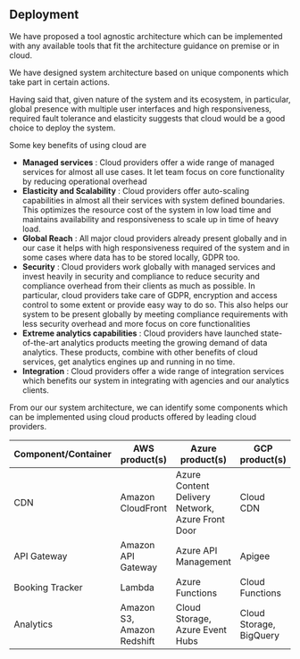 ## Deployment



We have proposed a tool agnostic architecture which can be implemented with any available tools that fit the architecture guidance on premise or in cloud.

We have designed system architecture based on unique components which take part in certain actions. 

Having said that, given nature of the system and its ecosystem, in particular, global presence with multiple user interfaces and high responsiveness, required fault tolerance and elasticity suggests that cloud would be a good choice to deploy the system. 

Some key benefits of using cloud are

- **Managed services** : Cloud providers offer a wide range of managed services for almost all use cases. It let team focus on core functionality by reducing operational overhead
- **Elasticity and Scalability** : Cloud providers offer auto-scaling capabilities in almost all their services with system defined boundaries. This optimizes the resource cost of the system in low load time and maintains availability and responsiveness to scale up in time of heavy load. 
- **Global Reach** : All major cloud providers already present globally and in our case it helps with high responsiveness required of the system and in some cases where data has to be stored locally, GDPR too.
- **Security** : Cloud providers work globally with managed services and invest heavily in security and compliance to reduce security and compliance overhead from their clients as much as possible. In particular, cloud providers take care of GDPR, encryption and access control to some extent or provide easy way to do so. This also helps our system to be present globally by meeting compliance requirements with less security overhead and more focus on core functionalities
- **Extreme analytics capabilities** : Cloud providers have launched state-of-the-art analytics products meeting the growing demand of data analytics. These products, combine with other benefits of cloud services, get analytics engines up and running in no time. 
- **Integration** : Cloud providers offer a wide range of integration services which benefits our system in integrating with agencies and our analytics clients.

From our our system architecture, we can identify some components which can be implemented using cloud products offered by leading cloud providers.

| Component/Container | AWS product(s)             | Azure product(s)                                 | GCP product(s)          |
|---------------------|----------------------------|--------------------------------------------------|-------------------------|
| CDN                 | Amazon CloudFront          | Azure Content Delivery Network, Azure Front Door | Cloud CDN               |
| API Gateway         | Amazon API Gateway         | Azure API Management                             | Apigee                  |
| Booking Tracker     | Lambda                     | Azure Functions                                  | Cloud Functions         |
| Analytics           | Amazon S3, Amazon Redshift | Cloud Storage, Azure Event Hubs                  | Cloud Storage, BigQuery |

